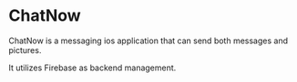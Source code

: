 # ChatNow

ChatNow is a messaging ios application that can send both messages and pictures.

It utilizes Firebase as backend management.
